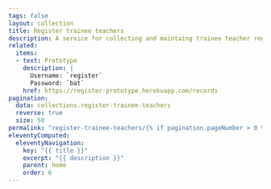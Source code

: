 ```yaml
---
tags: false
layout: collection
title: Register trainee teachers
description: A service for collecting and maintaing trainee teacher registration data
related:
  items:
  - text: Prototype
    description: |
      Username: `register`
      Password: `bat`
    href: https://register-prototype.herokuapp.com/records
pagination:
  data: collections.register-trainee-teachers
  reverse: true
  size: 50
permalink: "register-trainee-teachers/{% if pagination.pageNumber > 0 %}page/{{ pagination.pageNumber + 1 }}{% endif %}/"
eleventyComputed:
  eleventyNavigation:
    key: "{{ title }}"
    excerpt: "{{ description }}"
    parent: home
    order: 6
---
```

